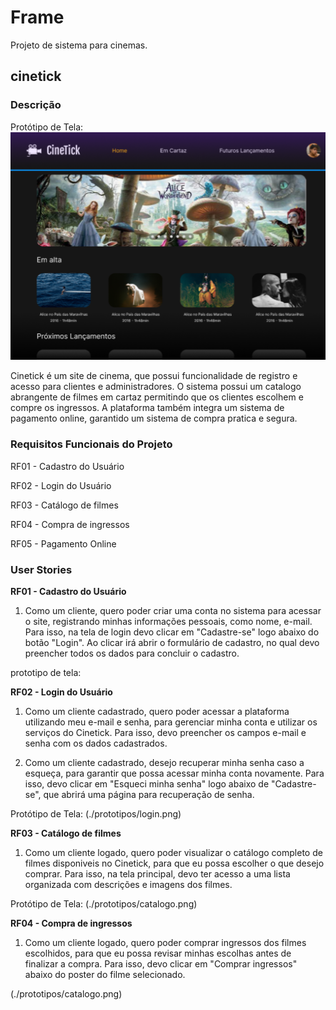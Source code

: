 # Frame
Projeto de sistema para cinemas.

## cinetick
### Descrição 
Protótipo de Tela:
![Tela de Inicial](./prototipos/home.png)

Cinetick é um site de cinema, que possui funcionalidade de registro e acesso para clientes e administradores. O sistema possui um catalogo abrangente de filmes em cartaz permitindo que os clientes escolhem e compre os ingressos. A plataforma também integra um sistema de pagamento online, garantido um sistema de compra pratica e segura.

### Requisitos Funcionais do Projeto

RF01 - Cadastro do Usuário

RF02 - Login do Usuário

RF03 - Catálogo de filmes

RF04 - Compra de ingressos

RF05 - Pagamento Online

### User Stories

**RF01 - Cadastro do Usuário** 
1. Como um cliente, quero poder criar uma conta no sistema para acessar o site, registrando minhas informações pessoais, como nome, e-mail. Para isso, na tela de login devo clicar em "Cadastre-se" logo abaixo do botão "Login". Ao clicar irá abrir o formulário de cadastro, no qual devo preencher todos os dados para concluir o cadastro.

prototipo de tela:

**RF02 - Login do Usuário**
1. Como um cliente cadastrado, quero poder acessar a plataforma utilizando meu e-mail e senha, para gerenciar minha conta e utilizar os serviços do Cinetick. Para isso, devo preencher os campos e-mail e senha com os dados cadastrados.

2. Como um cliente cadastrado, desejo recuperar minha senha caso a esqueça, para garantir que possa acessar minha conta novamente. Para isso, devo clicar em "Esqueci minha senha" logo abaixo de "Cadastre-se", que abrirá uma página para recuperação de senha.
 
Protótipo de Tela: 
(./prototipos/login.png)

**RF03 - Catálogo de filmes**
1. Como um cliente logado, quero poder visualizar o catálogo completo de filmes disponiveis no Cinetick, para que eu possa escolher o que desejo comprar. Para isso, na tela principal, devo ter acesso a uma lista organizada com descrições e imagens dos filmes. 

Protótipo de Tela:
(./prototipos/catalogo.png)

**RF04 - Compra de ingressos**
1. Como um cliente logado, quero poder comprar ingressos dos filmes escolhidos, para que eu possa revisar minhas escolhas antes de finalizar a compra. Para isso, devo clicar em "Comprar ingressos" abaixo do poster do filme selecionado. 
 
(./prototipos/catalogo.png)